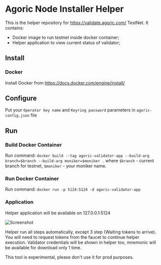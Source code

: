 # Agoric Node Installer Helper

This is the helper repository for https://validate.agoric.com/ TestNet. It contains:

- Docker image to run testnet inside docker container;
- Helper application to view current status of validator;

## Install

### Docker
Install Docker from https://docs.docker.com/engine/install/

## Configure
Put your `Operator key name` and `Keyring password` parameters in `agoric-config.json` file
## Run

### Build Docker Container
Run command: `docker build --tag agoric-validator-app --build-arg branch=$branch --build-arg moniker=$moniker .`
where `$branch` - current branch for testnet, `$moniker` - your moniker name.
### Run Docker Container

Run command: `docker run -p 5124:5124 -d agoric-validator-app`

### Application

Helper application will be available on 127.0.0.1:5124

![Screenshot](https://i.imgur.com/wx5RfAI.png)

Helper run all steps automatically, except 3 step (Waiting tokens to arrive).
You will need to request tokens from the faucet to continue helper execution.
Validator credentials will be shown in helper too, mnemonic will be available for download only 1 time.

This tool is experimental, please don't use it for prod purposes.
